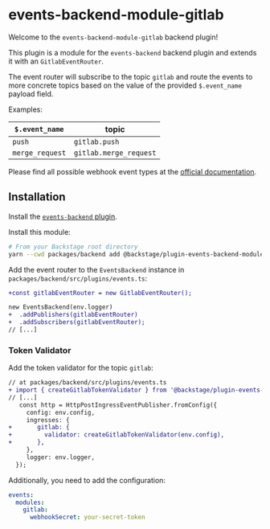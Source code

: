 # events-backend-module-gitlab

Welcome to the `events-backend-module-gitlab` backend plugin!

This plugin is a module for the `events-backend` backend plugin
and extends it with an `GitlabEventRouter`.

The event router will subscribe to the topic `gitlab`
and route the events to more concrete topics based on the value
of the provided `$.event_name` payload field.

Examples:

| `$.event_name`  | topic                  |
| --------------- | ---------------------- |
| `push`          | `gitlab.push`          |
| `merge_request` | `gitlab.merge_request` |

Please find all possible webhook event types at the
[official documentation](https://docs.gitlab.com/ee/user/project/integrations/webhook_events.html).

## Installation

Install the [`events-backend` plugin](../events-backend/README.md).

Install this module:

```bash
# From your Backstage root directory
yarn --cwd packages/backend add @backstage/plugin-events-backend-module-gitlab
```

Add the event router to the `EventsBackend` instance in `packages/backend/src/plugins/events.ts`:

```diff
+const gitlabEventRouter = new GitlabEventRouter();

new EventsBackend(env.logger)
+  .addPublishers(gitlabEventRouter)
+  .addSubscribers(gitlabEventRouter);
// [...]
```

### Token Validator

Add the token validator for the topic `gitlab`:

```diff
// at packages/backend/src/plugins/events.ts
+ import { createGitlabTokenValidator } from '@backstage/plugin-events-backend-module-gitlab';
// [...]
   const http = HttpPostIngressEventPublisher.fromConfig({
     config: env.config,
     ingresses: {
+       gitlab: {
+         validator: createGitlabTokenValidator(env.config),
+       },
     },
     logger: env.logger,
  });
```

Additionally, you need to add the configuration:

```yaml
events:
  modules:
    gitlab:
      webhookSecret: your-secret-token
```
